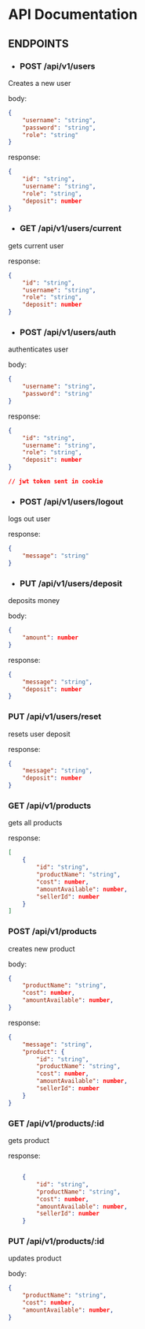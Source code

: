 # API Documentation

## ENDPOINTS

- ### POST /api/v1/users

Creates a new user

body:

```json
{
	"username": "string",
	"password": "string",
	"role": "string"
}
```

response:

```json
{
	"id": "string",
	"username": "string",
	"role": "string",
	"deposit": number
}
```

- ### GET /api/v1/users/current

gets current user

response:

```json
{
	"id": "string",
	"username": "string",
	"role": "string",
	"deposit": number
}
```

- ### POST /api/v1/users/auth

authenticates user

body:

```json
{
	"username": "string",
	"password": "string"
}
```

response:

```json
{
	"id": "string",
	"username": "string",
	"role": "string",
	"deposit": number
}

// jwt token sent in cookie
```

- ### POST /api/v1/users/logout

logs out user

response:

```json
{
	"message": "string"
}
```

- ### PUT /api/v1/users/deposit

deposits money

body:

```json
{
	"amount": number
}
```

response:

```json
{
	"message": "string",
	"deposit": number
}
```

### PUT /api/v1/users/reset

resets user deposit

response:

```json
{
	"message": "string",
	"deposit": number
}
```

### GET /api/v1/products

gets all products

response:

```json
[
	{
		"id": "string",
		"productName": "string",
        "cost": number,
        "amountAvailable": number,
        "sellerId": number
	}
]
```

### POST /api/v1/products

creates new product

body:

```json
{
    "productName": "string",
    "cost": number,
    "amountAvailable": number,
}
```

response:

```json
{
    "message": "string",
    "product": {
        "id": "string",
        "productName": "string",
        "cost": number,
        "amountAvailable": number,
        "sellerId": number
    }
}
```

### GET /api/v1/products/:id

gets product

response:

```json

    {
        "id": "string",
        "productName": "string",
        "cost": number,
        "amountAvailable": number,
        "sellerId": number
    }

```

### PUT /api/v1/products/:id

updates product

body:

```json
{
    "productName": "string",
    "cost": number,
    "amountAvailable": number,
}
```
